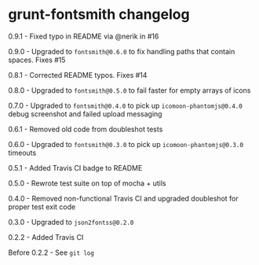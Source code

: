 # grunt-fontsmith changelog
0.9.1 - Fixed typo in README via @nerik in #16

0.9.0 - Upgraded to `fontsmith@0.6.0` to fix handling paths that contain spaces. Fixes #15

0.8.1 - Corrected README typos. Fixes #14

0.8.0 - Upgraded to `fontsmith@0.5.0` to fail faster for empty arrays of icons

0.7.0 - Upgraded to `fontsmith@0.4.0` to pick up `icomoon-phantomjs@0.4.0` debug screenshot and failed upload messaging

0.6.1 - Removed old code from doubleshot tests

0.6.0 - Upgraded to `fontsmith@0.3.0` to pick up `icomoon-phantomjs@0.3.0` timeouts

0.5.1 - Added Travis CI badge to README

0.5.0 - Rewrote test suite on top of mocha + utils

0.4.0 - Removed non-functional Travis CI and upgraded doubleshot for proper test exit code

0.3.0 - Upgraded to `json2fontss@0.2.0`

0.2.2 - Added Travis CI

Before 0.2.2 - See `git log`
